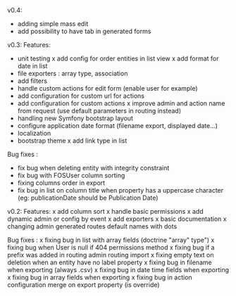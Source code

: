 v0.4:
- adding simple mass edit
- add possibility to have tab in generated forms


v0.3:
Features:
- unit testing
x add config for order entities in list view
x add format for date in list
- file exporters : array type, association
- add filters
- handle custom actions for edit form (enable user for example)
- add configuration for custom url for actions
- add configuration for custom actions
x improve admin and action name from request (use default parameters in routing instead)
- handling new Symfony bootstrap layout
- configure application date format (filename export, displayed date...)
- localization
- bootstrap theme
x add link type in list

Bug fixes :
- fix bug when deleting entity with integrity constraint
- fix bug with FOSUser column sorting
- fixing columns order in export
- fix bug in list on column title when property has a uppercase character (eg: publicationDate should be Publication Date)

v0.2:
Features:
x add column sort
x handle basic permissions
x add dynamic admin or config by event
x add exporters
x basic documentation
x changing admin generated routes default names with dots

Bug fixes :
x fixing bug in list with array fields (doctrine "array" type")
x fixing bug when User is null if 404 permissions method
x fixing bug if a prefix was added in routing admin routing import
x fixing empty text on deletion when an entity have no label property
x fixing bug in filename when exporting (always .csv)
x fixing bug in date time fields when exporting
x fixing bug in array fields when exporting
x fixing bug in action configuration merge on export property (is override)
